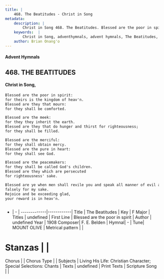 ```yaml
---
title: |
    468. The Beatitudes - Christ in Song
metadata:
    description: |
        Christ in Song 468. The Beatitudes. Blessed are the poor in spirit: for theirs is the kingdom of heav'n. Blessed are they that mourn: for they shall be comforted. Blessed are the meek: for they they inherit the earth. Blessed are they that do hunger and thirst for righteousness; for they shall be filled. Blessed are the merciful: for they shall obtain mercy. Blessed are the pure in heart:  for they shall see God. Blessed are the peacemakers: for they shall be called God's children. Blessed are they which are persecuted for righteousness' sake. Blessed are ye when men shall revile you and speak all manner of evil against you falsely for my sake. Rejoice and be exceeding glad, your reward is in heav'n.
    keywords:  |
        Christ in Song, adventhymnals, advent hymnals, The Beatitudes, Blessed are the poor in spirit. 
    author: Brian Onang'o
---
```


#### Advent Hymnals
## 468. THE BEATITUDES
####  Christ in Song,

```txt
Blessed are the poor in spirit:
for theirs is the kingdom of heav'n.
Blessed are they that mourn:
for they shall be comforted.

Blessed are the meek:
for they they inherit the earth.
Blessed are they that do hunger and thirst for righteousness;
for they shall be filled.

Blessed are the merciful:
for they shall obtain mercy.
Blessed are the pure in heart: 
for they shall see God.

Blessed are the peacemakers:
for they shall be called God's children.
Blessed are they which are persecuted
for righteousness' sake.

Blessed are ye when men shall revile you and speak all manner of evil against you
falsely for my sake.
Rejoice and be exceeding glad,
your reward is in heav'n.



```

- |   -  |
-------------|------------|
Title | The Beatitudes |
Key | F Major |
Titles | undefined |
First Line | Blessed are the poor in spirit |
Author | undefined
Year | 1908
Composer| F. E. Belden |
Hymnal|  - |
Tune| MOUNT OLIVE |
Metrical pattern | |
# Stanzas |  |
Chorus |  |
Chorus Type |  |
Subjects | Living His Life: Christian Character; Special Selections: Chants |
Texts | undefined |
Print Texts | 
Scripture Song |  |
    
